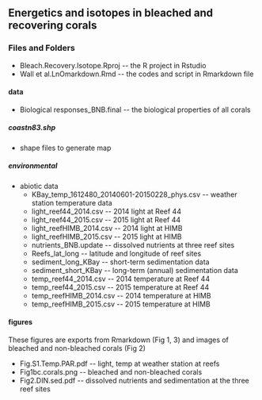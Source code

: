 ## Energetics and isotopes in bleached and recovering corals

### Files and Folders
- Bleach.Recovery.Isotope.Rproj -- the R project in Rstudio
- Wall et al.LnOmarkdown.Rmd -- the codes and script in Rmarkdown file

#### data
- Biological responses_BNB.final -- the biological properties of all corals
##### coastn83.shp 
- shape files to generate map
##### environmental
- abiotic data
     - KBay_temp_1612480_20140601-20150228_phys.csv -- weather station temperature data
     - light_reef44_2014.csv -- 2014 light at Reef 44
     - light_reef44_2015.csv -- 2015 light at Reef 44
     - light_reefHIMB_2014.csv -- 2014 light at HIMB
     - light_reefHIMB_2015.csv -- 2015 light at HIMB
     - nutrients_BNB.update -- dissolved nutrients at three reef sites
     - Reefs_lat_long -- latitude and longitude of reef sites
     - sediment_long_KBay -- short-term sedimentation data
     - sediment_short_KBay -- long-term (annual) sedimentation data
     - temp_reef44_2014.csv -- 2014 temperature at Reef 44
     - temp_reef44_2015.csv -- 2015 temperature at Reef 44
     - temp_reefHIMB_2014.csv -- 2014 temperature at HIMB
     - temp_reefHIMB_2015.csv -- 2015 temperature at HIMB
      
#### figures
These figures are exports from Rmarkdown (Fig 1, 3) and images of bleached and non-bleached corals (Fig 2)
- Fig.S1.Temp.PAR.pdf -- light, temp at weather station at reefs
- Fig1bc.corals.png -- bleached and non-bleached corals
- Fig2.DIN.sed.pdf -- dissolved nutrients and sedimentation at the three reef sites
